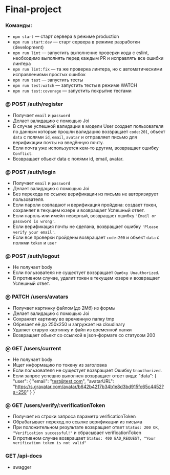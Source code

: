 # Final-project
### Команды:

- `npm start` &mdash; старт сервера в режиме production
- `npm run start:dev` &mdash; старт сервера в режиме разработки (development)
- `npm run lint` &mdash; запустить выполнение проверки кода с eslint, необходимо выполнять перед каждым PR и исправлять все ошибки линтера
- `npm run lint:fix` &mdash; та же проверка линтера, но с автоматическими исправлениями простых ошибок
- `npm run test` &mdash; запустить тесты
- `npm run test:watch` &mdash; запустить тесты в режиме WATCH
- `npm run test:coverage` &mdash; запустить покрытие тестами

### @ POST /auth/register

- Получает `email` и `password`
- Делает валидацию с помощью Joi
- В случае успешной валидации в модели User создает пользователя по данным которые прошли валидацию возвращает `code:201`, обьект `data` с полями `id`, `email`, `avatar` и отправляет письмо для верификации почты на введённую почту.
- Если почта уже используется кем-то другим, возвращает ошибку `Conflict`.
- Возвращает обьект data с полями id, email, avatar.

### @ POST /auth/login

- Получает `email` и `password`
- Делает валидацию с помощью Joi
- Без перехода по ссылке верификации из письма не авторизирует пользователя.
- Если пароли совпадают и верификация пройдена: создает токен, сохраняет в текущем юзере и возвращает Успешный ответ.
- Если пароль или имейл неверный, возвращает ошибку `'Email or password is wrong'`.
- Если верификация почты не сделана, возвращает ошибку `'Please verify your email'`.
- Если все проверки пройдены возвращает `code:200` и обьект `data` с полями `token` и `user`

### @ POST /auth/logout

- Не получает body
- Если пользователя не сущестует возвращает `Ошибку Unauthorized`.
- В противном случае, удалит токен в текущем юзере и возвращает Успешный ответ.

### @ PATCH /users/avatars

- Получает картинку файлом(до 2Мб) из формы
- Делает валидацию с помощью Joi
- Cохраняет картинку во временную папку tmp
- Обрезает её до 250х250 и загружает на cloudinary
- Удаляет старую картинку и файл из временной папки
- Возвращает обьект со ссылкой в json-формате со статусом 200

### @ GET /users/current

- Не получает body
- Ищет информацию по токену из заголовка
- Если пользователя не сущестует возвращает Ошибку `Unauthorized`.
- Если запрос успешно выполнен возвращает ответ вида:
  "data": {
  "user": {
  "email": "test@test.com",
  "avatarURL": "https://s.gravatar.com/avatar/b642b4217b34b1e8d3bd915fc65c4452?s=250"
  }
  }

### @ GET /users/verify/:verificationToken

- Получает из строки запроса параметр verificationToken
- Обрабатывает переход по ссылке верификации из письма
- При положительном результате возвращает ответ `Status: 200 OK, "Verification successful!"` и сбрасывает verificationToken
- В противном случае возвращает `Status: 400 BAD_REQUEST, "Your verification token is not valid"`

### GET /api-docs

- swagger
